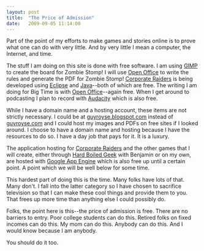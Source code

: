```yaml
---
layout: post
title:  "The Price of Admission"
date:   2009-09-05 11:14:00
---
```


Part of the point of my efforts to make games and stories online is to prove
what one can do with very little.  And by very little I mean a computer, the
Internet, and time.

The stuff I am doing on this site is done with free software. I am using
[GIMP](http://www.gimp.org/) to create the board for Zombie Stomp! I will use
[Open Office](http://www.openoffice.org/) to write the rules and generate the
PDF for Zombie Stomp!  [Corporate
Raiders](http://corporateraiders.hardboiledgeek.com/) is being developed using
[Eclipse](http://www.eclipse.org/) and [Java](http://java.sun.com/)--both of
which are free. The writing I am doing for Big Time is with [Open
Office](http://www.openoffice.org/)--again free. When I get around to
podcasting I plan to record with [Audacity](http://audacity.sourceforge.net/)
which is also free.

While I have a domain name and a hosting account, these items are not strictly
necessary. I could be at [guyroyse.blogspot.com](http://guyroyse.blogspot.com/)
instead of [guyroyse.com](http://guyroyse.com/) and I could host my images and
PDFs on free sites if I looked around.  I choose to have a domain name and
hosting because I have the resources to do so.  I have a day job that pays for
it.  It is a luxury.

The application hosting for [Corporate
Raiders](http://corporateraiders.hardboiledgeek.com/) and the other games that
I will create, either through [Hard Boiled Geek](http://hardboiledgeek.com/)
with Benjamin or on my own, are hosted with [Google App
Engine](http://code.google.com/appengine/) which is also free up until a
certain point. A point which we will be well below for some time.

This hardest part of doing this is the time.  Many folks have lots of that.
Many don't.  I fall into the latter category so I have chosen to sacrifice
television so that I can make these cool things and provide them to you.  That
frees up more time than anything else I could possibly do.

Folks, the point here is this--the price of admission is free.  There are no
barriers to entry.  Poor college students can do this.  Retired folks on fixed
incomes can do this.  My mom can do this.  Anybody can do this.  And I would
know because I am anybody.

You should do it too.

